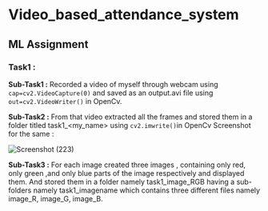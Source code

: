 # Video_based_attendance_system
## ML Assignment
### Task1 :
**Sub-Task1 :**
Recorded a video of myself through webcam using `cap=cv2.VideoCapture(0)` and saved as an output.avi file using `out=cv2.VideoWriter()` in OpenCv.

**Sub-Task2 :**
From that video extracted  all the frames and stored them in a folder titled task1_<my_name> using `cv2.imwrite()`in OpenCv
Screenshot for the same :

![Screenshot (223)](https://user-images.githubusercontent.com/76279662/125521035-b645a86c-2238-4367-ad90-54993604291b.png)

**Sub-Task3 :**
For each image created three images , containing only red, only green ,and only blue parts of the image respectively and displayed them. And stored them in a folder namely 
task1_image_RGB having a sub-folders namely task1_imagename which contains three different files namely image_R, image_G, image_B. 



